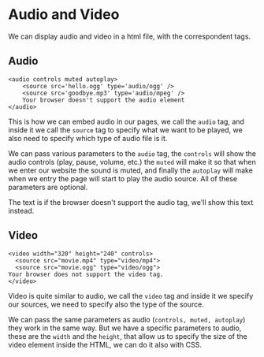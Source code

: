 # Audio and Video

We can display audio and video in a html file, with the correspondent tags.

## Audio

```markup
<audio controls muted autoplay>
    <source src='hello.ogg' type='audio/ogg' />
    <source src='goodbye.mp3' type='audio/mpeg' />
    Your browser doesn't support the audio element
</audio>
```

This is how we can embed audio in our pages, we call the `audio` tag, and inside it we call the `source` tag to specify what we want to be played, we also need to specify which type of audio file is it.

We can pass various parameters to the `audio` tag, the `controls` will show the audio controls \(play, pause, volume, etc.\) the `muted` will make it so that when we enter our website the sound is muted, and finally the `autoplay` will make when we entry the page will start to play the audio source. All of these parameters are optional.

The text is if the browser doesn't support the audio tag, we'll show this text instead.

## Video

```markup
<video width="320" height="240" controls>
  <source src="movie.mp4" type="video/mp4">
  <source src="movie.ogg" type="video/ogg">
Your browser does not support the video tag.
</video>
```

Video is quite similar to audio, we call the `video` tag and inside it we specify our sources, we need to specify also the type of the source.

We can pass the same parameters as audio \(`controls, muted, autoplay`\) they work in the same way. But we have a  specific parameters to audio, these are the `width` and the `height`, that allow us to specify the size of the video element inside the HTML, we can do it also with CSS.

